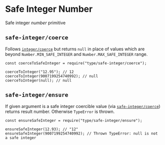 Safe Integer Number
===================

Safe integer *number* primitive

`safe-integer/coerce`
---------------------

Follows [`integer/coerce`](integer.md#integercoerce) but returns `null` in place of values which are beyond `Number.MIN_SAFE_INTEGER` and `Number.MAX_SAFE_INTEGER` range.

    const coerceToSafeInteger = require("type/safe-integer/coerce");

    coerceToInteger("12.95"); // 12
    coerceToInteger(9007199254740992); // null
    coerceToInteger(null); // null

`safe-integer/ensure`
---------------------

If given argument is a safe integer coercible value (via [`safe-integer/coerce`](#safe-integercoerce)) returns result number. Otherwise `TypeError` is thrown.

    const ensureSafeInteger = require("type/safe-integer/ensure");

    ensureSafeInteger(12.93); // "12"
    ensureSafeInteger(9007199254740992); // Thrown TypeError: null is not a safe integer
